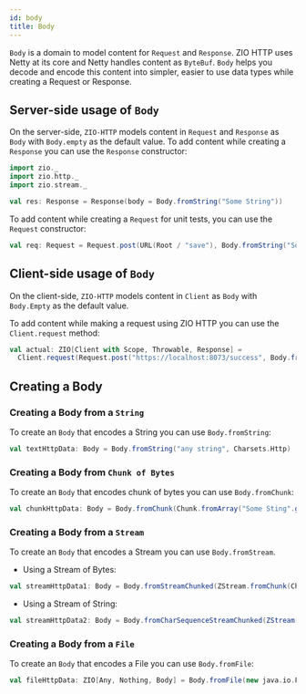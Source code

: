 ```yaml
---
id: body
title: Body
---
```


`Body` is a domain to model content for `Request` and `Response`. ZIO HTTP uses Netty at its core and Netty handles content as `ByteBuf`. `Body` helps you decode and encode this content into simpler, easier to use data types while creating a Request or Response.

## Server-side usage of `Body`

On the server-side, `ZIO-HTTP` models content in `Request` and `Response` as `Body` with `Body.empty` as the default value. To add content while creating a `Response` you can use the `Response` constructor:

```scala mdoc:silent
import zio._
import zio.http._
import zio.stream._

val res: Response = Response(body = Body.fromString("Some String"))
```

To add content while creating a `Request` for unit tests, you can use the `Request` constructor:

```scala mdoc:silent
val req: Request = Request.post(URL(Root / "save"), Body.fromString("Some String"))
```

## Client-side usage of `Body`

On the client-side, `ZIO-HTTP` models content in `Client` as `Body` with `Body.Empty` as the default value.

To add content while making a request using ZIO HTTP you can use the `Client.request` method:

```scala mdoc:silent
val actual: ZIO[Client with Scope, Throwable, Response] = 
  Client.request(Request.post("https://localhost:8073/success", Body.fromString("Some string")))
```

## Creating a Body

### Creating a Body from a `String`

To create an `Body` that encodes a String you can use `Body.fromString`:

```scala mdoc:silent
val textHttpData: Body = Body.fromString("any string", Charsets.Http)
```

### Creating a Body from `Chunk of Bytes`

To create an `Body` that encodes chunk of bytes you can use `Body.fromChunk`:

```scala mdoc:silent
val chunkHttpData: Body = Body.fromChunk(Chunk.fromArray("Some Sting".getBytes(Charsets.Http)))
```

### Creating a Body from a `Stream`

To create an `Body` that encodes a Stream you can use `Body.fromStream`.

- Using a Stream of Bytes:

```scala mdoc:silent
val streamHttpData1: Body = Body.fromStreamChunked(ZStream.fromChunk(Chunk.fromArray("Some String".getBytes(Charsets.Http))))
```

- Using a Stream of String:

```scala mdoc:silent
val streamHttpData2: Body = Body.fromCharSequenceStreamChunked(ZStream("a", "b", "c"), Charsets.Http)
```

### Creating a Body from a `File`

To create an `Body` that encodes a File you can use `Body.fromFile`:

```scala mdoc:silent:crash
val fileHttpData: ZIO[Any, Nothing, Body] = Body.fromFile(new java.io.File(getClass.getResource("/fileName.txt").getPath))
```
